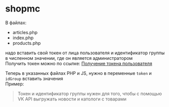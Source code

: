 # shopmc
В файлах:  
* articles.php 
* index.php 
* products.php  

надо вставить свой токен от лица пользователя и идентификатор группы в численном значении, где он является администратором  
Получить токен можно по ссылке: [Получение токена пользователя](https://oauth.vk.com/authorize?client_id=2685278&scope=notify,photos,friends,audio,video,notes,pages,docs,status,questions,offers,wall,groups,messages,notifications,stats,ads,offline&redirect_uri=http://api.vk.com/blank.html&display=page&response_type=token&callback=callbackFunc "Получение токена")

Теперь в указанных файлах PHP и JS, нужно в переменные `token` и `idGroup` вставить значения  
Пример:
  <?php
  $token = 'y3g98fuy83974uyf8j3y4f783984ufik934uf8u438rfku43f';
  $idGroup = '1';
  ?>

>Токен и идентификатор группы нужен для того, чтобы с помощью VK API выгружать новости и катологи с товарами
